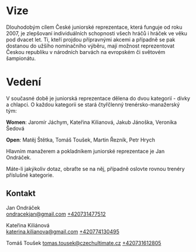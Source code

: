 # Vize

Dlouhodobým cílem České juniorské reprezentace, která funguje od roku 2007, je zlepšovaní individuálních schopnosti všech hráčů i hráček ve věku pod dvacet let. Ti, kteří projdou přípravnými akcemi a případně se pak dostanou do užšího nominačního výběru, mají možnost reprezentovat Českou republiku v národních barvách na evropském či světovém šampionátu.

# Vedení

V současné době je juniorská reprezentace dělena do dvou kategorií - dívky a chlapci. O každou kategorii se stará čtyřčlenný trenérsko-manažerský tým:

**Women**: Jaromír Jáchym, Kateřina Kilianová, Jakub Jánoška, Veronika Šedová

**Open**: Matěj Štětka, Tomáš Toušek, Martin Řezník, Petr Hrych

Hlavním manažerem a pokladníkem juniorské reprezentace je Jan Ondráček.

Máte-li jakýkoliv dotaz, obraťte se na něj, případně oslovte rovnou trenéry příslušné kategorie.

## Kontakt

Jan Ondráček  
[ondracekjan@gmail.com](mailto:ondracekjan@gmail.com)
[+420731477512](tel:%20+420731477512)


Kateřina Kiliánová  
[katerina.kilianova@gmail.com](mailto:katerina.kilianova@gmail.com)
[+420774130495](tel:%20+420774130495)

Tomáš Toušek
[tomas.tousek@czechultimate.cz](mailto:tomas.tousek@czechultimate.cz)
[+420731612805](tel:%20+420731612805)
